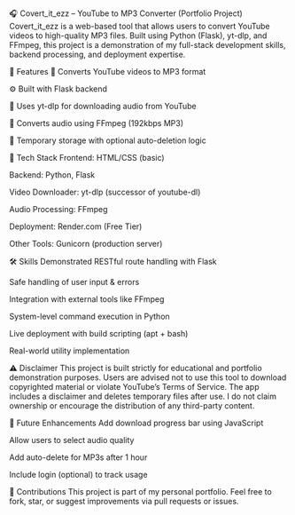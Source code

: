🎧 Covert_it_ezz – YouTube to MP3 Converter (Portfolio Project)
Covert_it_ezz is a web-based tool that allows users to convert YouTube videos to high-quality MP3 files.
Built using Python (Flask), yt-dlp, and FFmpeg, this project is a demonstration of my full-stack development skills, backend processing, and deployment expertise.

🚀 Features
🎥 Converts YouTube videos to MP3 format

⚙️ Built with Flask backend

📂 Uses yt-dlp for downloading audio from YouTube

🎵 Converts audio using FFmpeg (192kbps MP3)

🧼 Temporary storage with optional auto-deletion logic

🧠 Tech Stack
Frontend: HTML/CSS (basic)

Backend: Python, Flask

Video Downloader: yt-dlp (successor of youtube-dl)

Audio Processing: FFmpeg

Deployment: Render.com (Free Tier)

Other Tools: Gunicorn (production server)

🛠️ Skills Demonstrated
RESTful route handling with Flask

Safe handling of user input & errors

Integration with external tools like FFmpeg

System-level command execution in Python

Live deployment with build scripting (apt + bash)

Real-world utility implementation

⚠️ Disclaimer
This project is built strictly for educational and portfolio demonstration purposes.
Users are advised not to use this tool to download copyrighted material or violate YouTube’s Terms of Service.
The app includes a disclaimer and deletes temporary files after use.
I do not claim ownership or encourage the distribution of any third-party content.

🧩 Future Enhancements
Add download progress bar using JavaScript

Allow users to select audio quality

Add auto-delete for MP3s after 1 hour

Include login (optional) to track usage

🤝 Contributions
This project is part of my personal portfolio. Feel free to fork, star, or suggest improvements via pull requests or issues.
